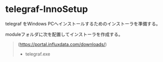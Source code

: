 # telegraf-InnoSetup

telegraf をWindows PCへインストールするためのインストーラを準備する。

moduleフォルダに次を配置してインストーラを作成する。

> (https://portal.influxdata.com/downloads/)
> - telegraf.exe  
